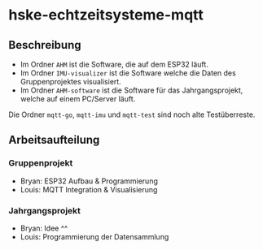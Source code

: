 # hske-echtzeitsysteme-mqtt

## Beschreibung
- Im Ordner `AHM` ist die Software, die auf dem ESP32 läuft.
- Im Ordner `IMU-visualizer` ist die Software welche die Daten des Gruppenprojektes visualisiert.
- Im Ordner `AHM-software` ist die Software für das Jahrgangsprojekt, welche auf einem PC/Server läuft.

Die Ordner `mqtt-go`, `mqtt-imu` und `mqtt-test` sind noch alte Testüberreste.

## Arbeitsaufteilung
### Gruppenprojekt
- Bryan: ESP32 Aufbau & Programmierung
- Louis: MQTT Integration & Visualisierung

### Jahrgangsprojekt
- Bryan: Idee ^^
- Louis: Programmierung der Datensammlung
